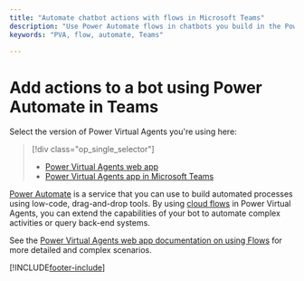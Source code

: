 ```yaml
---
title: "Automate chatbot actions with flows in Microsoft Teams"
description: "Use Power Automate flows in chatbots you build in the Power Virtual Agents app in Microsoft Teams."
keywords: "PVA, flow, automate, Teams"

---
```


# Add actions to a bot using Power Automate in Teams

Select the version of Power Virtual Agents you're using here:

> [!div class="op_single_selector"]
>
> - [Power Virtual Agents web app](../advanced-flow.md)
> - [Power Virtual Agents app in Microsoft Teams](advanced-flow-teams.md)

[Power Automate](https://flow.microsoft.com) is a service that you can use to build automated processes using low-code, drag-and-drop tools. By using [cloud flows](/power-automate/overview-cloud) in Power Virtual Agents, you can extend the capabilities of your bot to automate complex activities or query back-end systems.

See the [Power Virtual Agents web app documentation on using Flows](../advanced-flow.md) for more detailed and complex scenarios.

[!INCLUDE[footer-include](../includes/footer-banner.md)]
